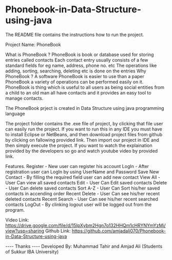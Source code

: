 # Phonebook-in-Data-Structure-using-java

The README file contains the instructions how to run the project.

Project Name: PhoneBook

What is PhoneBook ?
PhoneBook is book or database used for storing entries called contacts Each contact entry usually consists of a few standard fields for eg name, address, phone no. etc The operations like adding, sorting, searching, deleting etc is done on the entries
Why PhoneBook ?
A software PhoneBook is easier to use than a paper PhoneBook a variety of operations can be performed easily on it. PhoneBook is thing which is useful to all users as being social entities from a child to an old man all have contacts and it provides an easy tool to manage contacts.

The PhoneBook prject is created in Data Structure using java programming language

The project folder contains the .exe file of project, by clicking that file user can easily run the project. If you want to run this in any IDE you must have to install Eclipse or NetBeans, and then download project files from github by clicking on fallowing provided link. Then import our project in IDE and then simply execute the project. If you want to watch the explaination provided by the developers so go and watch youtube video by provided link.

Features.
Register - New user can register his account
LogIn	 - After registration user can LogIn by using UserName and Password
Save New Contact - By filling the required field user can add new contact
View All - User Can view all saved contacts
Edit     - User Can Edit saved contacts
Delete 	 - User Can delete saved contacts
Sort A-Z - User Can Sort his/her saved contacts in accending order
Recent Delete - User Can see his/her recent deleted contacts
Recent Search - User Can see his/her recent searched contacts
LogOut	- By clinking logout user will be logged out from the program.

Video Link: https://drive.google.com/file/d/15IpXybm2Hgn7o132HHQm1cHRYNYmYzMi/view?usp=sharing
Github Link: https://github.com/amjadali070/Phonebook-in-Data-Structure-using-java

---- Thanks ----
Developed By: Muhammad Tahir and Amjad Ali (Students of Sukkur IBA University)
